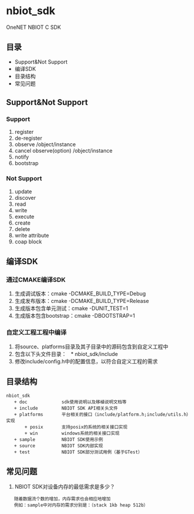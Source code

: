 # nbiot_sdk
OneNET NBIOT C SDK
## 目录
 * Support&Not Support
 * 编译SDK
 * 目录结构
 * 常见问题

## Support&Not Support
### Support
1. register
2. de-register
3. observe /object/instance
4. cancel observe(option) /object/instance
5. notify
6. bootstrap
### Not Support
1. update
2. discover
3. read
4. write
5. execute
6. create
7. delete
8. write attribute
9. coap block
 
## 编译SDK
### 通过CMAKE编译SDK
1. 生成调试版本：cmake -DCMAKE_BUILD_TYPE=Debug
2. 生成发布版本：cmake -DCMAKE_BUILD_TYPE=Release
3. 生成版本包含单元测试：cmake -DUNIT_TEST=1
4. 生成版本包含bootstrap：cmake -DBOOTSTRAP=1

### 自定义工程工程中编译
1. 将source、platforms目录及其子目录中的源码包含到自定义工程中
2. 包含以下头文件目录：
   * nbiot_sdk/include
3. 修改include/config.h中的配置信息，以符合自定义工程的需求

## 目录结构
```
nbiot_sdk
   + doc             sdk使用说明以及移植说明文档等
   + include         NBIOT SDK API相关头文件
   + platforms       平台相关的接口（include/platform.h;include/utils.h）实现
       + posix       支持posix的系统的相关接口实现
       + win         windows系统的相关接口实现
   + sample          NBIOT SDK使用示例
   + source          NBIOT SDK内部实现
   + test            NBIOT SDK部分测试用例（基于GTest）
```
## 常见问题
1. NBIOT SDK对设备内存的最低需求是多少？
```
   随着数据流个数的增加，内存需求也会相应地增加
   例如：sample中对内存的需求分别是：（stack 1kb heap 512b）
```
